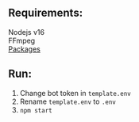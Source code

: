 **Requirements:**
--
Nodejs v16  
FFmpeg  
[Packages](https://github.com/Garlic-Team/MusicBot/blob/dev/package.json)

**Run:**
--
1. Change bot token in `template.env`  
2. Rename `template.env` to `.env`  
3. `npm start`  